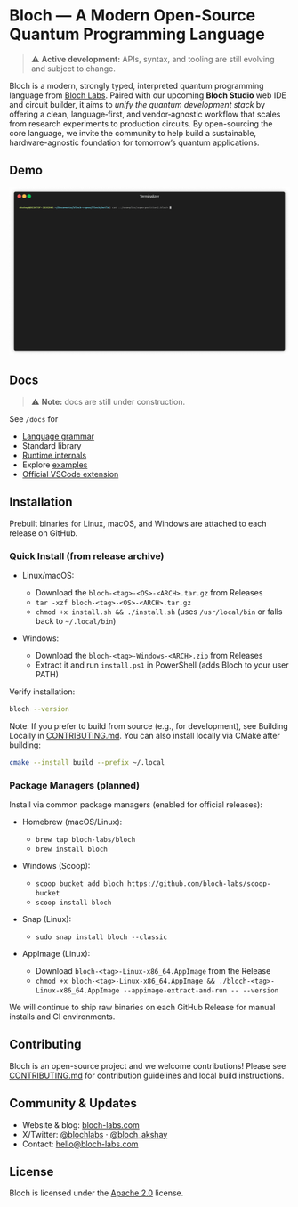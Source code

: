 # Bloch — A Modern Open-Source Quantum Programming Language
> ⚠️ **Active development:** APIs, syntax, and tooling are still evolving and subject to change.

Bloch is a modern, strongly typed, interpreted quantum programming language from [Bloch Labs](https://bloch-labs.com). Paired with our upcoming **Bloch Studio** web IDE and circuit builder, it aims to *unify the quantum development stack* by offering a clean, language‑first, and vendor‑agnostic workflow that scales from research experiments to production circuits. By open-sourcing the core language, we invite the community to help build a sustainable, hardware-agnostic foundation for tomorrow’s quantum applications.

## Demo
![Demo of `/examples/superposition2.bloch`](demo/superposition2-demo.gif)

## Docs
> ⚠️ **Note:** docs are still under construction.

See `/docs` for
- [Language grammar](docs/grammar.md)
- Standard library
- [Runtime internals](docs/runtime.md)
- Explore [examples](examples/README.md)
- [Official VSCode extension](https://github.com/bloch-labs/bloch-vscode)

## Installation

Prebuilt binaries for Linux, macOS, and Windows are attached to each release on GitHub.

### Quick Install (from release archive)

- Linux/macOS:
  - Download the `bloch-<tag>-<OS>-<ARCH>.tar.gz` from Releases
  - `tar -xzf bloch-<tag>-<OS>-<ARCH>.tar.gz`
  - `chmod +x install.sh && ./install.sh` (uses `/usr/local/bin` or falls back to `~/.local/bin`)

- Windows:
  - Download the `bloch-<tag>-Windows-<ARCH>.zip` from Releases
  - Extract it and run `install.ps1` in PowerShell (adds Bloch to your user PATH)

Verify installation:

```bash
bloch --version
```

Note: If you prefer to build from source (e.g., for development), see Building Locally in [CONTRIBUTING.md](CONTRIBUTING.md). You can also install locally via CMake after building:

```bash
cmake --install build --prefix ~/.local
```

### Package Managers (planned)

Install via common package managers (enabled for official releases):

- Homebrew (macOS/Linux):
  - `brew tap bloch-labs/bloch`
  - `brew install bloch`

- Windows (Scoop):
  - `scoop bucket add bloch https://github.com/bloch-labs/scoop-bucket`
  - `scoop install bloch`

- Snap (Linux):
  - `sudo snap install bloch --classic`

- AppImage (Linux):
  - Download `bloch-<tag>-Linux-x86_64.AppImage` from the Release
  - `chmod +x bloch-<tag>-Linux-x86_64.AppImage && ./bloch-<tag>-Linux-x86_64.AppImage --appimage-extract-and-run -- --version`

We will continue to ship raw binaries on each GitHub Release for manual installs and CI environments.

## Contributing
Bloch is an open-source project and we welcome contributions! Please see [CONTRIBUTING.md](CONTRIBUTING.md) for contribution guidelines and local build instructions.

## Community & Updates

- Website & blog: [bloch-labs.com](https://bloch-labs.com)
- X/Twitter: [@blochlabs](https://x.com/blochlabs) · [@bloch_akshay](https://x.com/bloch_akshay)
- Contact: [hello@bloch-labs.com](mailto:hello@bloch-labs.com)

## License
Bloch is licensed under the [Apache 2.0](https://www.apache.org/licenses/LICENSE-2.0) license.
